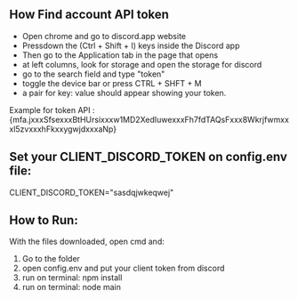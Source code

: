 ## How Find account API token

- Open chrome and go to discord.app website
- Pressdown the (Ctrl + Shift + I) keys inside the Discord app
- Then go to the Application tab in the page that opens
- at left columns, look for storage and open the storage for discord
- go to the search field and type "token"
- toggle the device bar or press CTRL + SHFT + M
- a pair for key: value should appear showing your token.

Example for token API : {mfa.jxxxSfsexxxBtHUrsixxxw1MD2XedIuwexxxFh7fdTAQsFxxx8Wkrjfwmxxxl5zvxxxhFkxxygwjdxxxaNp}

## Set your CLIENT_DISCORD_TOKEN on config.env file:

CLIENT_DISCORD_TOKEN="sasdqjwkeqwej"


## How to Run:

With the files downloaded, open cmd and:
1) Go to the folder
2) open config.env and put your client token from discord
3) run on terminal: npm install
4) run on terminal: node main 
